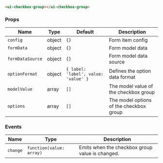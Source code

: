```html
<ui-checkbox-group></ui-checkbox-group>
```

### Props

| Name             | Type   | Default                              | Description                             |
| ---------------- | ------ | ------------------------------------ | --------------------------------------- |
| `config`         | object | `{}`                                 | Form item config                        |
| `formData`       | object | `{}`                                 | Form model data                         |
| `formDataSource` | object | `{}`                                 | Form model data source                  |
| `optionFormat`   | object | `{ label: 'label', value: 'value' }` | Defines the option data format          |
| `modelValue`     | array  | `[]`                                 | The model value of the checkbox group   |
| `options`        | array  | `[]`                                 | The model options of the checkbox group |

### Events

| Name     | Type                     | Description                                     |
| -------- | ------------------------ | ----------------------------------------------- |
| `change` | `function(value: array)` | Emits when the checkbox group value is changed. |
